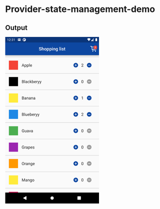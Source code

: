 # Provider-state-management-demo

## Output

<img src="screenshots/provider demo.png" width=300 height="auto">
